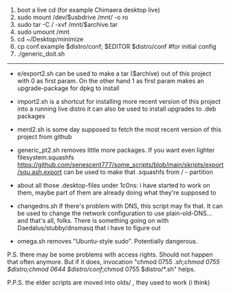 1. boot a live cd (for example Chimaera desktop live)
2. sudo mount /dev/$usbdrive /mnt/ -o ro
3. sudo tar -C / -xvf /mnt/$archive.tar
4. sudo umount /mnt
5. cd ~/Desktop/minimize
6. cp conf.example $distro/conf; $EDITOR $distro/conf #for initial config
7. ./generic_doit.sh

-----------------------------------------------------------

- e/export2.sh can be used to make a tar ($archive)  out of this project with 0 as first param. 
	On the other hand 1 as first param makes an upgrade-package for dpkg to install

- import2.sh 
	is a shortcut for installing more recent version of this project into a running live distro
	it can also be used to install upgrades to .deb packages

- merd2.sh
  is some day supposed to fetch the most recent version of this project from github

- generic_pt2.sh removes little more packages.
  If you want even lighter filesystem.squashfs
	https://github.com/senescent777/some_scripts/blob/main/skripts/export/squ.ash.export can be used to make that .squashfs from / - partition


- about all those .desktop-files under 1c0ns: i have started to work on them, maybe part of them are already doing what they're supposed to

- changedns.sh
  	If there's problem with DNS, this script may fix that. 
	It can be used to change the network configuration to use plain-old-DNS... and that's all, folks.
  There is something going on with Daedalus/stubby/dnsmasq that i have to figure out

	

- omega.sh removes "Ubuntu-style sudo". Potentially dangerous.

P.S. there may be some problems with access rights.  Should not happen that often anymore. 
But if it does, invocation "chmod 0755 *.sh;chmod 0755 $distro;chmod 0644 $distro/conf*;chmod 0755 $distro/*.sh" helps.




P.P.S. the elder scripts are moved into olds/ , they used to work (i think)


